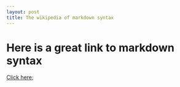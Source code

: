 ```yaml
---
layout: post
title: The wikipedia of markdown syntax
---
```


Here is a great link to markdown syntax
======================================

[Click here](https://github.com/adam-p/markdown-here/wiki/Markdown-Cheatsheet#links);
